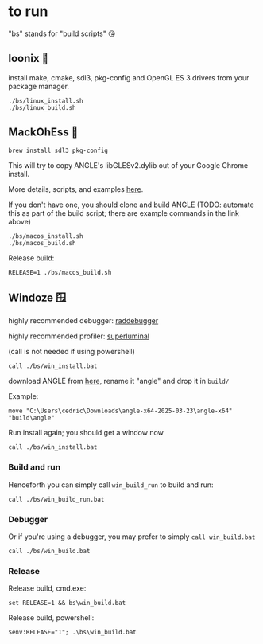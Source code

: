 # to run

"bs" stands for "build scripts" 😘

## loonix 🐧
install make, cmake, sdl3, pkg-config and OpenGL ES 3 drivers from your package manager.
```
./bs/linux_install.sh
./bs/linux_build.sh
```

## MackOhEss 🍎
`brew install sdl3 pkg-config`

This will try to copy ANGLE's libGLESv2.dylib out of your Google Chrome install.

More details, scripts, and examples [here](https://github.com/erik-larsen/gles-for-mac).

If you don't have one, you should clone and build ANGLE (TODO: automate this as part of the build script; there are example commands in the link above)

```
./bs/macos_install.sh
./bs/macos_build.sh
```
Release build:
```
RELEASE=1 ./bs/macos_build.sh
```

## Windoze 🪟
highly recommended debugger: [raddebugger](https://github.com/EpicGamesExt/raddebugger/)

highly recommended profiler: [superluminal](https://superluminal.eu/)

(call is not needed if using powershell)
```
call ./bs/win_install.bat
```

download ANGLE from [here](https://github.com/mmozeiko/build-angle/releases), rename it "angle" and drop it in `build/`

Example:
```
move "C:\Users\cedric\Downloads\angle-x64-2025-03-23\angle-x64" "build\angle"
```

Run install again; you should get a window now
```
call ./bs/win_install.bat
```

### Build and run

Henceforth you can simply call `win_build_run` to build and run:
```
call ./bs/win_build_run.bat
```

### Debugger

Or if you're using a debugger, you may prefer to simply `call win_build.bat`
```
call ./bs/win_build.bat
```

### Release

Release build, cmd.exe:
```
set RELEASE=1 && bs\win_build.bat
```

Release build, powershell:
```
$env:RELEASE="1"; .\bs\win_build.bat
```
